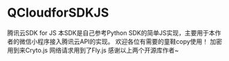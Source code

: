 # QCloudforSDKJS
腾讯云SDK for JS
本SDK是自己参考Python SDK的简单JS实现，主要用于本作者的微信小程序接入腾讯云API的实现。
欢迎各位有需要的童鞋copy使用！
加密用到来Cryto.js
网络请求用到了Fly.js
感谢以上两个开源库作者~
